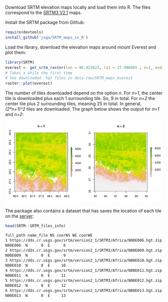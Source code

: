 Download SRTM elevation maps locally and load them into R. The files correspond to the [SRTM3 V2.1](https://dds.cr.usgs.gov/srtm/version2_1/SRTM3/) maps.

Install the SRTM package from Github:

```r
require(devtools)
install_github('jsga/SRTM_maps_in_R')
```

Load the library, download the elevation maps around mount Everest and plot them:

```r
library(SRTM)
everest =  get_srtm_raster(lon = 86.922623, lat = 27.986065 , n=1, exdir_srtm_hgt = "data-raw/SRTM_maps_everest") 
# Takes a while the first time
# See downloaded .hgt files in data-raw/SRTM_maps_everest
raster::plot(everest)
```
The number of tiles downloaded depend on the option *n*. For _n=1_, the center tile is downloaded plus each 1 surrounding tile. So, 9 in total. For _n=2_ the center tile plus 2 surrounding tiles, meaning 25 in total. In general, _(2*n+1)^2_ tiles are downloaded. The graph below shows the output for _n=1_ and _n=2_:

![Output of raster::plot(everest) with n=1 and n=2](data-raw/everest.png)


The package also contains a dataset that has saves the location of each tile on the [server](https://dds.cr.usgs.gov/srtm/version2_1/SRTM3/):

```r
head(SRTM::SRTM_files_info)
```
```
full_path name_file NS coorNS WE coorWE
1 https://dds.cr.usgs.gov/srtm/version2_1/SRTM3/Africa/N00E006.hgt.zip   N00E006  N      0  E      6
2 https://dds.cr.usgs.gov/srtm/version2_1/SRTM3/Africa/N00E009.hgt.zip   N00E009  N      0  E      9
3 https://dds.cr.usgs.gov/srtm/version2_1/SRTM3/Africa/N00E010.hgt.zip   N00E010  N      0  E     10
4 https://dds.cr.usgs.gov/srtm/version2_1/SRTM3/Africa/N00E011.hgt.zip   N00E011  N      0  E     11
5 https://dds.cr.usgs.gov/srtm/version2_1/SRTM3/Africa/N00E012.hgt.zip   N00E012  N      0  E     12
6 https://dds.cr.usgs.gov/srtm/version2_1/SRTM3/Africa/N00E013.hgt.zip   N00E013  N      0  E     13
```



